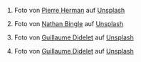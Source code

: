 1. Foto von <a href="https://unsplash.com/@lepipotron?utm_source=unsplash&utm_medium=referral&utm_content=creditCopyText">Pierre Herman</a> auf <a href="https://unsplash.com/de/fotos/Fw_2kaQZc90?utm_source=unsplash&utm_medium=referral&utm_content=creditCopyText">Unsplash</a>
  
  

2. Foto von <a href="https://unsplash.com/@nathangbingle?utm_source=unsplash&utm_medium=referral&utm_content=creditCopyText">Nathan Bingle</a> auf <a href="https://unsplash.com/de/s/fotos/franzoesische-revolution?utm_source=unsplash&utm_medium=referral&utm_content=creditCopyText">Unsplash</a>
  

3. Foto von <a href="https://unsplash.com/@mejlivg?utm_source=unsplash&utm_medium=referral&utm_content=creditCopyText">Guillaume Didelet</a> auf <a href="https://unsplash.com/de/s/fotos/frankreich-revolution?utm_source=unsplash&utm_medium=referral&utm_content=creditCopyText">Unsplash</a>
  

4. Foto von <a href="https://unsplash.com/@mejlivg?utm_source=unsplash&utm_medium=referral&utm_content=creditCopyText">Guillaume Didelet</a> auf <a href="https://unsplash.com/de/s/fotos/frankreich-revolution?utm_source=unsplash&utm_medium=referral&utm_content=creditCopyText">Unsplash</a>
  

